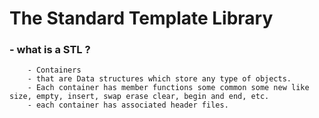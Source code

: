 # The Standard Template Library 

### - what is a STL ?
		- Containers 
		- that are Data structures which store any type of objects.
		- Each container has member functions some common some new like size, empty, insert, swap erase clear, begin and end, etc.
		- each container has associated header files.
  
  

